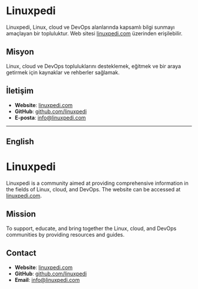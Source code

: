 # Linuxpedi

Linuxpedi, Linux, cloud ve DevOps alanlarında kapsamlı bilgi sunmayı amaçlayan bir topluluktur. Web sitesi [linuxpedi.com](https://linuxpedi.com) üzerinden erişilebilir.

## Misyon

Linux, cloud ve DevOps topluluklarını desteklemek, eğitmek ve bir araya getirmek için kaynaklar ve rehberler sağlamak.

## İletişim

- **Website**: [linuxpedi.com](https://linuxpedi.com)
- **GitHub**: [github.com/linuxpedi](https://github.com/linuxpedi)
- **E-posta**: info@linuxpedi.com

---

## English

# Linuxpedi

Linuxpedi is a community aimed at providing comprehensive information in the fields of Linux, cloud, and DevOps. The website can be accessed at [linuxpedi.com](https://linuxpedi.com).

## Mission

To support, educate, and bring together the Linux, cloud, and DevOps communities by providing resources and guides.

## Contact

- **Website**: [linuxpedi.com](https://linuxpedi.com)
- **GitHub**: [github.com/linuxpedi](https://github.com/linuxpedi)
- **Email**: info@linuxpedi.com
